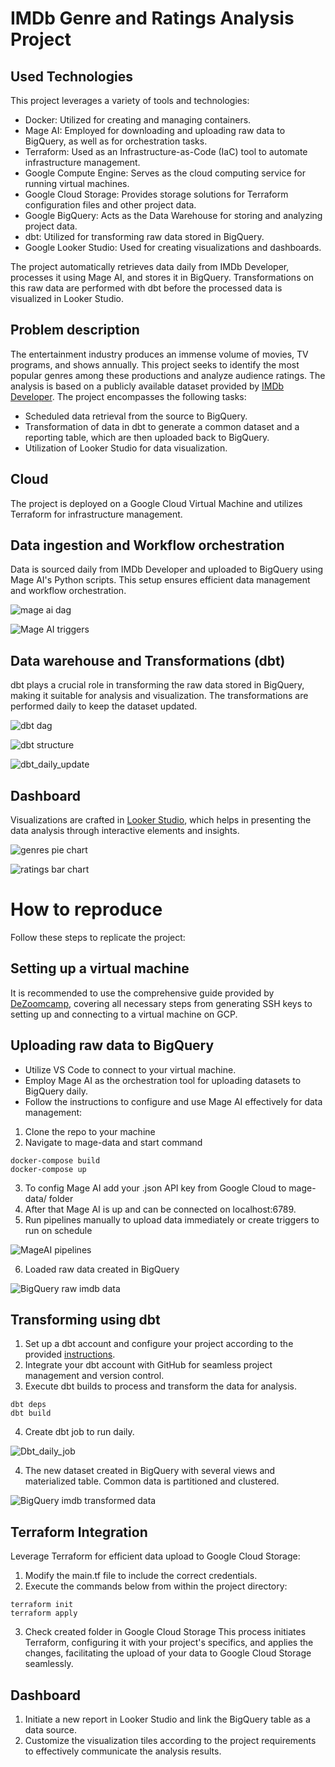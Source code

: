 # IMDb Genre and Ratings Analysis Project

## Used Technologies

This project leverages a variety of tools and technologies:

* Docker: Utilized for creating and managing containers.
* Mage AI: Employed for downloading and uploading raw data to BigQuery, as well as for orchestration tasks.
* Terraform: Used as an Infrastructure-as-Code (IaC) tool to automate infrastructure management.
* Google Compute Engine: Serves as the cloud computing service for running virtual machines.
* Google Cloud Storage: Provides storage solutions for Terraform configuration files and other project data.
* Google BigQuery: Acts as the Data Warehouse for storing and analyzing project data.
* dbt: Utilized for transforming raw data stored in BigQuery.
* Google Looker Studio: Used for creating visualizations and dashboards.

The project automatically retrieves data daily from IMDb Developer, processes it using Mage AI, and stores it in BigQuery. Transformations on this raw data are performed with dbt before the processed data is visualized in Looker Studio.

## Problem description

The entertainment industry produces an immense volume of movies, TV programs, and shows annually. This project seeks to identify the most popular genres among these productions and analyze audience ratings. The analysis is based on a publicly available dataset provided by [IMDb Developer](https://datasets.imdbws.com). The project encompasses the following tasks:

* Scheduled data retrieval from the source to BigQuery.
* Transformation of data in dbt to generate a common dataset and a reporting table, which are then uploaded back to BigQuery.
* Utilization of Looker Studio for data visualization.


## Cloud

The project is deployed on a Google Cloud Virtual Machine and utilizes Terraform for infrastructure management.

## Data ingestion and Workflow orchestration

Data is sourced daily from IMDb Developer and uploaded to BigQuery using Mage AI's Python scripts. This setup ensures efficient data management and workflow orchestration.

![mage ai dag](images/mage_ai_dag.png)

![Mage AI triggers](images/mage_ai_triggers.png)

## Data warehouse and Transformations (dbt)

dbt plays a crucial role in transforming the raw data stored in BigQuery, making it suitable for analysis and visualization. The transformations are performed daily to keep the dataset updated.

![dbt dag](images/dbt_dag.png)

![dbt structure](images/dbt_structure.png)

![dbt_daily_update](images/dbt_daily_update.png)

## Dashboard

Visualizations are crafted in [Looker Studio](https://lookerstudio.google.com/s/nu3J2_MRPqQ), which helps in presenting the data analysis through interactive elements and insights.

![genres pie chart](images/looker_pie_chart_tile.png)

![ratings bar chart](images/looker_bar_chart_tile.png)

# How to reproduce

Follow these steps to replicate the project:

## Setting up a virtual machine

It is recommended to use the comprehensive guide provided by [DeZoomcamp](https://www.youtube.com/watch?v=ae-CV2KfoN0&list=PL3MmuxUbc_hJed7dXYoJw8DoCuVHhGEQb&index=15), covering all necessary steps from generating SSH keys to setting up and connecting to a virtual machine on GCP.

## Uploading raw data to BigQuery

* Utilize VS Code to connect to your virtual machine.
* Employ Mage AI as the orchestration tool for uploading datasets to BigQuery daily.
* Follow the instructions to configure and use Mage AI effectively for data management:

1. Clone the repo to your machine
2. Navigate to mage-data and start command 
```
docker-compose build
docker-compose up
```
3. To config Mage AI add your .json API key from Google Cloud to mage-data/ folder
4. After that Mage AI is up and can be connected on localhost:6789.
5. Run pipelines manually to upload data immediately or create triggers to run on schedule

![MageAI pipelines](images/mage_ai_pipelines.png)

6. Loaded raw data created in BigQuery

![BigQuery raw imdb data](images/imdb_raw_data.png)

## Transforming using dbt

1. Set up a dbt account and configure your project according to the provided [instructions](https://github.com/DataTalksClub/data-engineering-zoomcamp/blob/main/04-analytics-engineering/dbt_cloud_setup.md).
2. Integrate your dbt account with GitHub for seamless project management and version control.
3. Execute dbt builds to process and transform the data for analysis.
```
dbt deps
dbt build
```
4. Create dbt job to run daily.

![Dbt_daily_job](images/dbt_daily_job.png)

4. The new dataset created in BigQuery with several views and materialized table. Common data is partitioned and clustered.

![BigQuery imdb transformed data](images/imdb_dbt.png)

## Terraform Integration

Leverage Terraform for efficient data upload to Google Cloud Storage:

1. Modify the main.tf file to include the correct credentials.
2. Execute the commands below from within the project directory:
```
terraform init
terraform apply
```
3. Check created folder in Google Cloud Storage
This process initiates Terraform, configuring it with your project's specifics, and applies the changes, facilitating the upload of your data to Google Cloud Storage seamlessly.

## Dashboard

1. Initiate a new report in Looker Studio and link the BigQuery table as a data source.
2. Customize the visualization tiles according to the project requirements to effectively communicate the analysis results.

